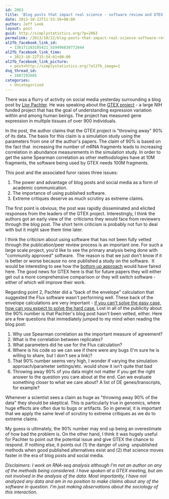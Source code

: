 ```yaml
---
id: 2063
title: 'Blog posts that impact real science - software review and GTEX'
date: 2013-10-22T11:53:56+00:00
author: Jeff Leek
layout: post
guid: http://simplystatistics.org/?p=2063
permalink: /2013/10/22/blog-posts-that-impact-real-science-software-review-and-gtex/
al2fb_facebook_link_id:
  - 136171103105421_559496830772844
al2fb_facebook_link_time:
  - 2013-10-22T15:54:01+00:00
al2fb_facebook_link_picture:
  - post=http://simplystatistics.org/?al2fb_image=1
dsq_thread_id:
  - 1887292085
categories:
  - Uncategorized
---
```

There was a flurry of activity on social media yesterday surrounding a blog post by [Lior Pachter](http://liorpachter.wordpress.com/2013/10/21/gtex/). He was speaking about the [GTEX project](http://commonfund.nih.gov/GTEx/) - a large NIH funded project that has the goal of understanding expression variation within and among human beings. The project has measured gene expression in multiple tissues of over 900 individuals.

In the post, the author claims that the GTEX project is "throwing away" 90% of its data. The basis for this claim is a simulation study using the parameters from one of the author's papers. The claim of 90% is based on the fact that  increasing the number of mRNA fragments leads to increasing correlation in abundance measurements in the simulation study. In order to get the same Spearman correlation as other methodologies have at 10M fragments, the software being used by GTEX needs 100M fragments.

This post and the associated furor raises three issues:

  1. The power and advantage of blog posts and social media as a form of academic communication.
  2. The importance of using published software.
  3. Extreme critiques deserve as much scrutiny as extreme claims.

The first point is obvious; the post was rapidly disseminated and elicited responses from the leaders of the GTEX project. Interestingly, I think the authors got an early view of the  criticisms they would face from reviewers through the blog post. The short term criticism is probably not fun to deal with but it might save them time later.

I think the criticism about using software that has not been fully vetted through the publication/peer review process is an important one. For such a large scale project, you'd like to see the primary analysis being done with "community approved" software.  The reason is that we just don't know if it is better or worse because no one published a study on the software.  It would be interesting to see how the [bottom up approach](http://simplystatistics.org/2012/09/07/top-down-versus-bottom-up-science-data-analysis/) would have faired here. The good news for GTEX here is that for future papers they will either get out a more comprehensive comparison or they will switch software - either of which will improve their work.

Regarding point 2, Pachter did a "back of the envelope" calculation that suggested the Flux software wasn't performing well. These back of the envelope calculations are very important - [if you can't solve the easy case, how can you expect to solve the hard case.](http://simplystatistics.org/2013/03/06/the-importance-of-simulating-the-extremes/) Lost in all of the publicity about the 90% number is that Pachter's blog post hasn't been vetted, either. Here are a few questions that immediately jumped to my mind when reading the blog post:

  1. Why use Spearman correlation as the important measure of agreement?
  2. What is the correlation between replicates?
  3. What parameters did he use for the Flux calculation?
  4. Where is his code so we can see if there were any bugs (I'm sure he is willing to share, but I don't see a link)?
  5. That 90% number seems very high, I wonder if varying the simulation approach/parameter settings/etc. would show it isn't quite that bad
  6. Throwing away 90% of you data might not matter if you get the right answer to the question you care about at the end. Can we evaluate something closer to what we care about? A list of DE genes/transcripts, for example?

Whenever a scientist sees a claim as huge as "throwing away 90% of the data" they should be skeptical. This is particularly true in genomics, where huge effects are often due to bugs or artifacts. So in general, it is important that we apply the same level of scrutiny to extreme critiques as we do to extreme claims.

My guess is ultimately, the 90% number may end up being an overestimate of how bad the problem is. On the other hand, I think it was hugely useful for Pachter to point out the potential issue and give GTEX the chance to respond. If nothing else, it points out (1) the danger of using  unpublished methods when good published alternatives exist and (2) that science moves faster in the era of blog posts and social media.

_Disclaimers: I work on RNA-seq analysis although I'm not an author on any of the methods being considered. I have spoken at a GTEX meeting, but am not involved in the analysis of the data. Most importantly, I have not analyzed any data and am in no position to make claims about any of the software in question. I'm just making observations about the sociology of this interaction._